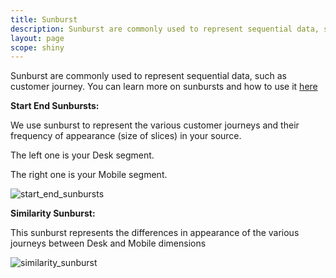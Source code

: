 ```yaml
---
title: Sunburst
description: Sunburst are commonly used to represent sequential data, such as customer journey.
layout: page
scope: shiny
---
```


Sunburst are commonly used to represent sequential data, such as customer journey.
You can learn more on sunbursts and how to use it [here](https://datama.io/supercharge-your-user-journey-analysis-with-sunbursts-and-our-custom-ga4-query/)
<!-- (https://Datama.fr/2020/05/12/getting-value-out-of-a-sunburst/) ce lien ne fonctionne plus-->

**Start End Sunbursts:**

We use sunburst to represent the various customer journeys and their frequency of appearance (size of slices)  in your source.

The left one is your Desk segment.

The right one is your Mobile segment.

![start_end_sunbursts]({{site.url}}/{{site.baseurl}}/core_app/new/journey/interface/images/start_end_sunbursts.png)

**Similarity Sunburst:**

This sunburst represents the differences in appearance of the various journeys between Desk and Mobile dimensions

![similarity_sunburst]({{site.url}}/{{site.baseurl}}/core_app/new/journey/interface/images/similarity_sunburst.png)
